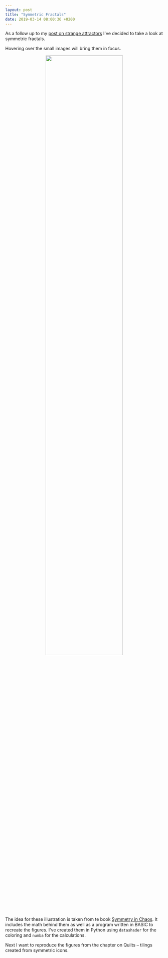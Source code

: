 ```yaml
---
layout: post
title: "Symmetric Fractals"
date: 2019-03-14 08:00:36 +0200
---
```

As a follow up to my [post on strange attractors](http://mikkelhartmann.dk/2019/03/09/strange-attractors.html) I've decided to take a look at symmetric fractals.

Hovering over the small images will bring them in focus.

<center>
    <div>
        <img id="main_image" src="../../../../assets/img/symmetric-fractals/fractal-0.png" width="70%">
    </div>
    <div id="placeholder"></div>
</center>

The idea for these illustration is taken from te book [Symmetry in Chaos](https://www.goodreads.com/book/show/2715660-symmetry-in-chaos?ac=1&from_search=true). It includes the math behind them as well as a program written in BASIC to recreate the figures. I've created them in Python using `datashader` for the coloring and `numba` for the calculations.

Next I want to reproduce the figures from the chapter on Quilts – tilings created from symmetric icons.

<link rel="stylesheet" href="../../../../css/strange-attractors.css">
<script src="http://d3js.org/d3.v4.min.js" charset="utf-8"></script>
<script src="../../../../js/symmetric-fractals/symmetric-fractals.js"></script>